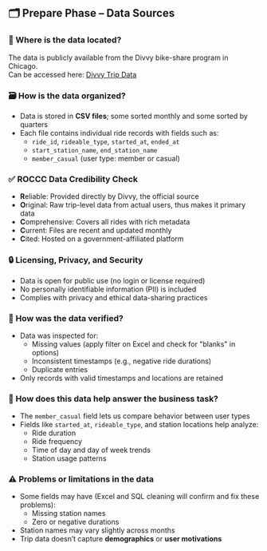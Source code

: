 ## 🗂️ Prepare Phase – Data Sources



### 📍 Where is the data located?
The data is publicly available from the Divvy bike-share program in Chicago.  
Can be accessed here: [Divvy Trip Data](https://divvy-tripdata.s3.amazonaws.com/index.html)



### 🗃️ How is the data organized?
- Data is stored in **CSV files**; some sorted monthly and some sorted by quarters
- Each file contains individual ride records with fields such as:
  - `ride_id`, `rideable_type`, `started_at`, `ended_at`
  - `start_station_name`, `end_station_name`
  - `member_casual` (user type: member or casual)



### ✅ ROCCC Data Credibility Check
- **R**eliable: Provided directly by Divvy, the official source
- **O**riginal: Raw trip-level data from actual users, thus makes it primary data
- **C**omprehensive: Covers all rides with rich metadata
- **C**urrent: Files are recent and updated monthly
- **C**ited: Hosted on a government-affiliated platform



### 🔒 Licensing, Privacy, and Security
- Data is open for public use (no login or license required)
- No personally identifiable information (PII) is included
- Complies with privacy and ethical data-sharing practices



### 🧪 How was the data verified?
- Data was inspected for:
  - Missing values (apply filter on Excel and check for "blanks" in options)
  - Inconsistent timestamps (e.g., negative ride durations) 
  - Duplicate entries
- Only records with valid timestamps and locations are retained



### 🎯 How does this data help answer the business task?
- The `member_casual` field lets us compare behavior between user types
- Fields like `started_at`, `rideable_type`, and station locations help analyze:
  - Ride duration
  - Ride frequency
  - Time of day and day of week trends
  - Station usage patterns



### ⚠️ Problems or limitations in the data
- Some fields may have (Excel and SQL cleaning will confirm and fix these problems):
  - Missing station names
  - Zero or negative durations
- Station names may vary slightly across months
- Trip data doesn’t capture **demographics** or **user motivations**
